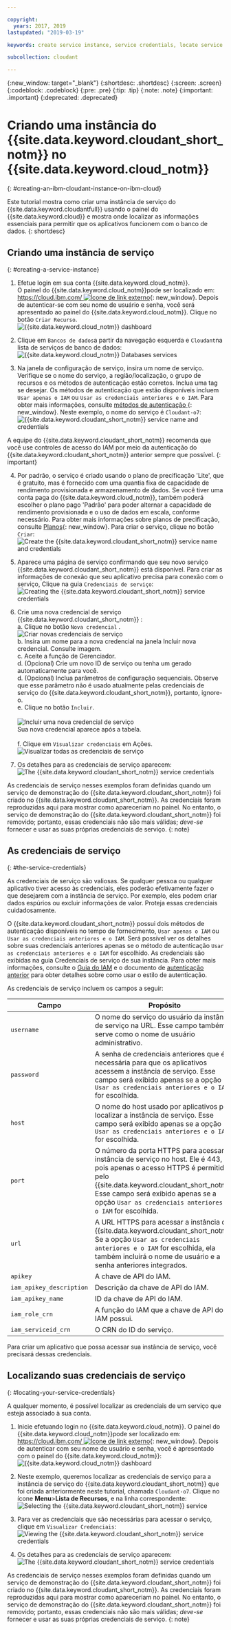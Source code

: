 ```yaml
---

copyright:
  years: 2017, 2019
lastupdated: "2019-03-19"

keywords: create service instance, service credentials, locate service credentials

subcollection: cloudant

---
```


{:new_window: target="_blank"}
{:shortdesc: .shortdesc}
{:screen: .screen}
{:codeblock: .codeblock}
{:pre: .pre}
{:tip: .tip}
{:note: .note}
{:important: .important}
{:deprecated: .deprecated}

<!-- Acrolinx: 2018-09-19 -->

# Criando uma instância do  {{site.data.keyword.cloudant_short_notm}}  no  {{site.data.keyword.cloud_notm}}
{: #creating-an-ibm-cloudant-instance-on-ibm-cloud}

Este tutorial mostra como criar uma instância de serviço do {{site.data.keyword.cloudantfull}}
usando o painel do {{site.data.keyword.cloud}}
e mostra onde localizar as informações essenciais para permitir que os aplicativos
funcionem com o banco de dados.
{: shortdesc} 

## Criando uma instância de serviço
{: #creating-a-service-instance}

1.  Efetue login em sua conta {{site.data.keyword.cloud_notm}}.<br/>
    O painel do {{site.data.keyword.cloud_notm}}pode ser localizado em:
   [https://cloud.ibm.com/ ![Ícone de link externo](../images/launch-glyph.svg "Ícone de link externo")](https://cloud.ibm.com/){: new_window}.
    Depois de autenticar-se com seu nome de usuário e senha,
você será apresentado ao painel do {{site.data.keyword.cloud_notm}}. Clique no botão `Criar Recurso`. <br/>
   ![{{site.data.keyword.cloud_notm}} dashboard](images/img0001.png)

2.  Clique em `Bancos de dados`a partir da navegação esquerda e `Cloudant`na lista de serviços de banco de dados:<br/>
   ![{{site.data.keyword.cloud_notm}} Databases services](images/img0003.png)<br/>

3.  Na janela de configuração de serviço,
insira um nome de serviço. Verifique se o nome do serviço, a região/localização, o grupo de recursos e os métodos de autenticação estão corretos. Inclua uma tag se desejar. Os métodos de autenticação que estão disponíveis incluem `Usar apenas o IAM` ou `Usar as credenciais anteriores e o IAM`. Para obter mais informações, consulte  [ métodos de autenticação ](/docs/services/Cloudant?topic=cloudant-ibm-cloud-identity-and-access-management-iam-#ibm-cloud-identity-and-access-management-iam-){: new_window}. 
    Neste exemplo, o nome do serviço é `Cloudant-o7`:<br/>
   ![{{site.data.keyword.cloudant_short_notm}} service name and credentials](images/img0005.png)
    
A equipe do {{site.data.keyword.cloudant_short_notm}} recomenda que você use controles de acesso do IAM por meio da autenticação do {{site.data.keyword.cloudant_short_notm}} anterior sempre que possível.
{: important}

4.  Por padrão, o serviço é criado usando o plano de precificação 'Lite', que é gratuito, mas é fornecido com uma quantia fixa de capacidade de rendimento provisionada e armazenamento de dados. Se você tiver uma conta paga do {{site.data.keyword.cloud_notm}}, também poderá escolher o plano pago 'Padrão' para poder alternar a capacidade de rendimento provisionada e o uso de dados em escala, conforme necessário. Para obter mais informações sobre planos de precificação, consulte [Planos](/docs/services/Cloudant?topic=cloudant-ibm-cloud-public#plans){: new_window}. Para criar o serviço, clique no botão `Criar`: <br/>
   ![Create the {{site.data.keyword.cloudant_short_notm}} service name and credentials](images/img0006.png)

5.  Aparece uma página de serviço
confirmando que seu novo serviço {{site.data.keyword.cloudant_short_notm}} está disponível.
    Para criar as informações de conexão que seu aplicativo precisa para conexão com o serviço,
    Clique na guia `Credenciais de serviço`:<br/>
   ![Creating the {{site.data.keyword.cloudant_short_notm}} service credentials](images/img0007.png)

6.  Crie uma nova credencial de serviço  {{site.data.keyword.cloudant_short_notm}} :
  <br>a. Clique no botão  ` Nova credencial ` .
  <br>![Criar novas credenciais de serviço](images/img0050.png)
  <br>b. Insira um nome para a nova credencial na janela Incluir nova credencial. Consulte imagem.
  <br>c. Aceite a função de Gerenciador.
  <br>d. (Opcional) Crie um novo ID de serviço ou tenha um gerado automaticamente para você.
  <br>d. (Opcional) Inclua parâmetros de configuração sequenciais. Observe que esse parâmetro não é usado atualmente pelas credenciais de serviço do {{site.data.keyword.cloudant_short_notm}}, portanto, ignore-o. 
  <br>e. Clique no botão `Incluir`.</br>
  <br>![Incluir uma nova credencial de serviço](images/img0051.png)
  <br>Sua nova credencial aparece após a tabela.</br>
  <br>f. Clique em  ` Visualizar credenciais `  em Ações.
  <br>![Visualizar todas as credenciais de serviço](images/img0052.png)

7.  Os detalhes para as credenciais de serviço aparecem:<br/>
   ![The {{site.data.keyword.cloudant_short_notm}} service credentials](images/img0009.png)

As credenciais de serviço nesses exemplos foram definidas quando um serviço de demonstração do {{site.data.keyword.cloudant_short_notm}} foi criado no {{site.data.keyword.cloudant_short_notm}}. As credenciais foram reproduzidas aqui para mostrar como apareceriam no painel. No entanto, o serviço de demonstração do {{site.data.keyword.cloudant_short_notm}} foi removido; portanto, essas credenciais não são mais válidas; _deve-se_ fornecer e usar as suas próprias credenciais de serviço.
{: note}

## As credenciais de serviço
{: #the-service-credentials}

As credenciais de serviço são valiosas. Se qualquer pessoa ou qualquer aplicativo tiver acesso às credenciais, eles poderão efetivamente fazer o que desejarem com a instância de serviço. Por exemplo, eles podem criar dados espúrios ou excluir informações de valor. Proteja essas credenciais cuidadosamente.
    
O {{site.data.keyword.cloudant_short_notm}} possui dois métodos de autenticação disponíveis no tempo de fornecimento, `Usar apenas o IAM` ou `Usar as credenciais anteriores e o IAM`. Será possível ver os detalhes sobre suas credenciais anteriores apenas se o método de autenticação `Usar as credenciais anteriores e o IAM` for escolhido. As credenciais são exibidas na guia Credenciais de serviço de sua instância. Para obter mais informações, consulte o [Guia do IAM](/docs/services/Cloudant?topic=cloudant-ibm-cloud-identity-and-access-management-iam-#ibm-cloud-identity-and-access-management-iam-) e o documento de [autenticação anterior](/docs/services/Cloudant?topic=cloudant-authentication#authentication) para obter detalhes sobre como usar o estilo de autenticação.

As credenciais de serviço incluem os campos a seguir:

Campo | Propósito
------|--------
`username` | O nome do serviço do usuário da instância de serviço na URL. Esse campo também serve como o nome de usuário administrativo. 
`password` | A senha de credenciais anteriores que é necessária para que os aplicativos acessem a instância de serviço. Esse campo será exibido apenas se a opção `Usar as credenciais anteriores e o IAM` for escolhida. 
`host` | O nome do host usado por aplicativos para localizar a instância de serviço. Esse campo será exibido apenas se a opção `Usar as credenciais anteriores e o IAM` for escolhida. 
`port` | O número da porta HTTPS para acessar a instância de serviço no host. Ele é 443, pois apenas o acesso HTTPS é permitido pelo {{site.data.keyword.cloudant_short_notm}}. Esse campo será exibido apenas se a opção `Usar as credenciais anteriores e o IAM` for escolhida. 
`url`	| A URL HTTPS para acessar a instância do {{site.data.keyword.cloudant_short_notm}}. Se a opção `Usar as credenciais anteriores e o IAM` for escolhida, ela também incluirá o nome de usuário e a senha anteriores integrados. 
`apikey` | A chave de API do IAM. 
`iam_apikey_description` | Descrição da chave de API do IAM. 
`iam_apikey_name` | ID da chave de API do IAM.
`iam_role_crn` | A função do IAM que a chave de API do IAM possui.
`iam_serviceid_crn`	| O CRN do ID do serviço.

Para criar um aplicativo que possa acessar sua instância de serviço,
você precisará dessas credenciais.

## Localizando suas credenciais de serviço
{: #locating-your-service-credentials}

A qualquer momento,
é possível localizar as credenciais de um serviço que esteja associado à sua conta.

1.  Inicie efetuando login no {{site.data.keyword.cloud_notm}}.
    O painel do {{site.data.keyword.cloud_notm}}pode ser localizado em:
   [https://cloud.ibm.com/ ![Ícone de link externo](../images/launch-glyph.svg "Ícone de link externo")](https://cloud.ibm.com/){: new_window}.
    Depois de autenticar com seu nome de usuário e senha,
    você é apresentado com o painel do {{site.data.keyword.cloud_notm}}:<br/>
   ![{{site.data.keyword.cloud_notm}} dashboard](images/img0001.png)

2.  Neste exemplo, queremos localizar as credenciais de serviço para a instância de serviço do {{site.data.keyword.cloudant_short_notm}} que foi criada anteriormente neste tutorial, chamada `Cloudant-o7`. Clique no ícone **Menu**>**Lista de Recursos**, e na linha correspondente:<br/>
   ![Selecting the {{site.data.keyword.cloudant_short_notm}} service](images/img0011.png)

3.  Para ver as credenciais que são necessárias para acessar o serviço,
    clique em `Visualizar Credenciais`:<br/>
   ![Viewing the {{site.data.keyword.cloudant_short_notm}} service credentials](images/img0052.png)

4.  Os detalhes para as credenciais de serviço aparecem:<br/>
   ![The {{site.data.keyword.cloudant_short_notm}} service credentials](images/img0009.png)

As credenciais de serviço nesses exemplos foram definidas quando um serviço de demonstração do {{site.data.keyword.cloudant_short_notm}} foi criado no {{site.data.keyword.cloudant_short_notm}}. As credenciais foram reproduzidas aqui para mostrar como apareceriam no painel. No entanto, o serviço de demonstração do {{site.data.keyword.cloudant_short_notm}} foi removido; portanto, essas credenciais não são mais válidas; _deve-se_ fornecer e usar as suas próprias credenciais de serviço.
{: note}

